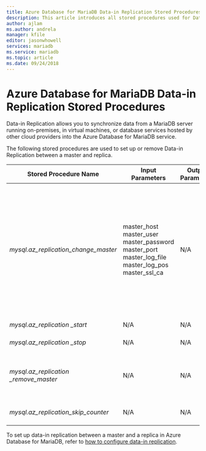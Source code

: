 ```yaml
---
title: Azure Database for MariaDB Data-in Replication Stored Procedures
description: This article introduces all stored procedures used for Data-in Replication.
author: ajlam
ms.author: andrela
manager: kfile
editor: jasonwhowell
services: mariadb
ms.service: mariadb
ms.topic: article
ms.date: 09/24/2018
---
```


# Azure Database for MariaDB Data-in Replication Stored Procedures

Data-in Replication allows you to synchronize data from a MariaDB server running on-premises, in virtual machines, or database services hosted by other cloud providers into the Azure Database for MariaDB service.

The following stored procedures are used to set up or remove Data-in Replication between a master and replica.

|**Stored Procedure Name**|**Input Parameters**|**Output Parameters**|**Usage Note**|
|-----|-----|-----|-----|
|*mysql.az_replication_change_master*|master_host<br/>master_user<br/>master_password<br/>master_port<br/>master_log_file<br/>master_log_pos<br/>master_ssl_ca|N/A|To transfer data with SSL mode, pass in the CA certificate’s context into the master_ssl_ca parameter. </br><br>To transfer data without SSL, pass in an empty string into the master_ssl_ca parameter.|
|*mysql.az_replication _start*|N/A|N/A|Starts replication.|
|*mysql.az_replication _stop*|N/A|N/A|Stops replication.|
|*mysql.az_replication _remove_master*|N/A|N/A|Removes the replication relationship between the master and replica.|
|*mysql.az_replication_skip_counter*|N/A|N/A|Skips one replication error.|

To set up data-in replication between a master and a replica in Azure Database for MariaDB, refer to [how to configure data-in replication](howto-data-in-replication.md).